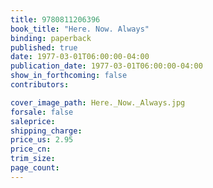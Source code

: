 ```yaml
---
title: 9780811206396
book_title: "Here. Now. Always"
binding: paperback
published: true
date: 1977-03-01T06:00:00-04:00
publication_date: 1977-03-01T06:00:00-04:00
show_in_forthcoming: false
contributors:

cover_image_path: Here._Now._Always.jpg
forsale: false
saleprice:
shipping_charge:
price_us: 2.95
price_cn:
trim_size:
page_count:
---
```


